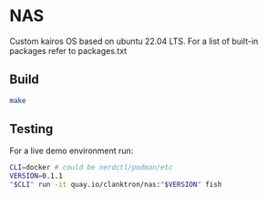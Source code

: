 # NAS
Custom kairos OS based on ubuntu 22.04 LTS.
For a list of built-in packages refer to packages.txt

## Build
```bash
make
```

## Testing
For a live demo environment run:
```bash
CLI=docker # could be nerdctl/podman/etc
VERSION=0.1.1
"$CLI" run -it quay.io/clanktron/nas:"$VERSION" fish
```

